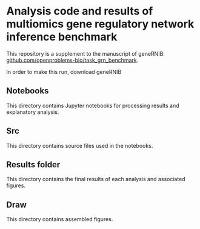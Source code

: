 


# Analysis code and results of multiomics gene regulatory network inference benchmark 
This repository is a supplement to the manuscript of geneRNIB: [github.com/openproblems-bio/task_grn_benchmark](https://github.com/openproblems-bio/task_grn_benchmark).


In order to make this run, download geneRNIB 
## Notebooks
This directory contains Jupyter notebooks for processing results and explanatory analysis.
## Src 
This directory contains source files used in the notebooks.
## Results folder
This directory contains the final results of each analysis and associated figures.
## Draw
This directory contains assembled figures.
